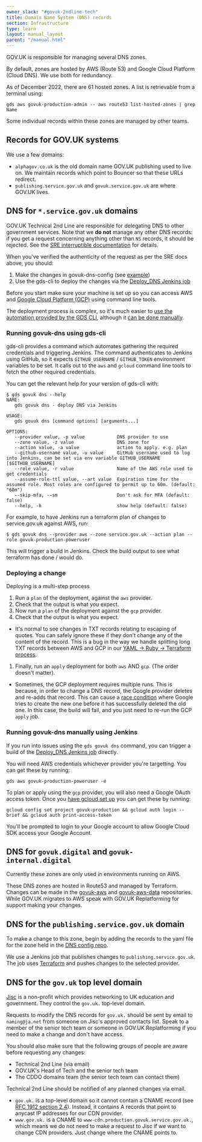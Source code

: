 ```yaml
---
owner_slack: "#govuk-2ndline-tech"
title: Domain Name System (DNS) records
section: Infrastructure
type: learn
layout: manual_layout
parent: "/manual.html"
---
```


GOV.UK is responsible for managing several DNS zones.

By default, zones are hosted by AWS (Route 53) and Google Cloud Platform (Cloud DNS). We use both for redundancy.

As of December 2022, there are 61 hosted zones. A list is retrievable from a terminal using:

```
gds aws govuk-production-admin -- aws route53 list-hosted-zones | grep Name
```

Some individual records within these zones are managed by other teams.

## Records for GOV.UK systems

We use a few domains:

- `alphagov.co.uk` is the old domain name GOV.UK publishing used to live on.
  We maintain records which point to Bouncer so that these URLs redirect.
- `publishing.service.gov.uk` and `govuk.service.gov.uk` are where GOV.UK lives.

## DNS for `*.service.gov.uk` domains

GOV.UK Technical 2nd Line are responsible for delegating DNS to other government services.
Note that we __do not__ manage any other DNS records: if you get a request concerning anything other than `NS` records, it should be rejected. See the [SRE interruptible documentation](https://docs.google.com/document/d/1QzxwlN9-HoewVlyrOhFRZYc1S0zX-pd97igY8__ZLAo/edit#heading=h.wg0s4ugkpdpc) for details.

When you've verified the authenticity of the request as per the SRE docs above, you should:

1. Make the changes in govuk-dns-config (see [example](https://github.com/alphagov/govuk-dns-config/pull/851))
1. Use the gds-cli to deploy the changes via the [Deploy_DNS Jenkins job][]

Before you start make sure your machine is set up so you can access AWS and [Google Cloud Platform (GCP)][] using command line tools.

The deployment process is complex, so it's much easier to [use the automation provided by the GDS CLI](#running-govuk-dns-using-gds-cli), although it [can be done manually](#running-govuk-dns-manually-using-jenkins).

### Running govuk-dns using gds-cli

gds-cli provides a command which automates gathering the required credentials and triggering Jenkins. The command authenticates to Jenkins using GitHub, so it expects `GITHUB_USERNAME` / `GITHUB_TOKEN` environment variables to be set. It calls out to the `aws` and `gcloud` command line tools to fetch the other required credentials.

You can get the relevant help for your version of gds-cli with:

```
$ gds govuk dns --help
NAME:
   gds govuk dns - deploy DNS via Jenkins

USAGE:
   gds govuk dns [command options] [arguments...]

OPTIONS:
   --provider value, -p value            DNS provider to use
   --zone value, -z value                DNS zone for
   --action value, -a value              action to apply. e.g. plan
   --github-username value, -u value     GitHub username used to log into Jenkins, can be set via env variable GITHUB_USERNAME [$GITHUB_USERNAME]
   --role value, -r value                Name of the AWS role used to get credentials
   --assume-role-ttl value, --art value  Expiration time for the assumed role. Most roles are configured to permit up to 60m. (default: "60m")
   --skip-mfa, --sm                      Don't ask for MFA (default: false)
   --help, -h                            show help (default: false)
```

For example, to have Jenkins run a terraform plan of changes to service.gov.uk against AWS, run:

```
$ gds govuk dns --provider aws --zone service.gov.uk --action plan --role govuk-production-poweruser
```

This will trigger a build in Jenkins. Check the build output to see what terraform has done / would do.

### Deploying a change

Deploying is a multi-step process

1. Run a `plan` of the deployment, against the `aws` provider.
1. Check that the output is what you expect.
1. Now run a `plan` of the deployment against the `gcp` provider.
1. Check that the output is what you expect.
  - It's normal to see changes in TXT records relating to escaping of quotes. You can safely ignore these if they don't change any of the content of the record. This is a bug in the way we handle splitting long TXT records between AWS and GCP in our [YAML -> Ruby -> Terraform process](https://github.com/alphagov/govuk-dns).
1. Finally, run an `apply` deployment for both `aws` AND `gcp`. (The order doesn't matter).
  - Sometimes, the GCP deployment requires multiple runs. This is because, in order to change a DNS record, the Google provider deletes and re-adds that record. This can cause a [race condition](https://github.com/alphagov/govuk-dns/issues/67) where Google tries to create the new one before it has successfully deleted the old one. In this case, the build will fail, and you just need to re-run the GCP `apply` job.

### Running govuk-dns manually using Jenkins

If you run into issues using the `gds govuk dns` command, you can trigger a build of the [Deploy_DNS Jenkins job][] directly.

You will need AWS credentials whichever provider you're targetting. You can get these by running:

```
gds aws govuk-production-poweruser -e
```

To plan or apply using the `gcp` provider, you will also need a Google OAuth access token. Once you [have gcloud set up][Google Cloud Platform (GCP)] you can get these by running:

```
gcloud config set project govuk-production && gcloud auth login --brief && gcloud auth print-access-token
```

You'll be prompted to login to your Google account to allow Google Cloud SDK access your Google Account.

## DNS for `govuk.digital` and `govuk-internal.digital`

Currently these zones are only used in environments running on AWS.

These DNS zones are hosted in Route53 and managed by Terraform. Changes can be
made in the [govuk-aws](https://github.com/alphagov/govuk-aws/) and
[govuk-aws-data](https://github.com/alphagov/govuk-aws-data/) repositories.
While GOV.UK migrates to AWS speak with GOV.UK Replatforming for support
making your changes.

## DNS for the `publishing.service.gov.uk` domain

To make a change to this zone, begin by adding the records to the yaml file for
the zone held in the [DNS config repo](https://github.com/alphagov/govuk-dns-config).

We use a Jenkins job that publishes changes to `publishing.service.gov.uk`. The
job uses [Terraform](https://www.terraform.io/) and pushes changes to the
selected provider.

## DNS for the `gov.uk` top level domain

[Jisc](https://www.jisc.ac.uk/) is a non-profit which provides networking to
UK education and government. They control the `gov.uk.` top-level domain.

Requests to modify the DNS records for `gov.uk.` should be sent by
email to `naming@ja.net` from someone on Jisc's approved contacts
list. Speak to a member of the senior tech team or someone in
GOV.UK Replatforming if you need to make a change and don't have
access.

You should also make sure that the following groups of people are aware before
requesting any changes:

- Technical 2nd Line (via email)
- GOV.UK's Head of Tech and the senior tech team
- The CDDO domains team (the senior tech team can contact them)

Technical 2nd Line should be notified of any planned changes via email.

- `gov.uk.` is a top-level domain so it cannot contain a CNAME record
  (see [RFC 1912 section 2.4](https://tools.ietf.org/html/rfc1912#section-2.4)).
  Instead, it contains A records that point to anycast IP addresses for our CDN provider.
- `www.gov.uk.` is a CNAME to `www-cdn.production.govuk.service.gov.uk.`, which means we
  do not need to make a request to Jisc if we want to change CDN providers. Just change where
  the CNAME points to.

[Deploy_DNS Jenkins job]: https://deploy.blue.production.govuk.digital/job/Deploy_DNS/
[Google Cloud Platform (GCP)]: /manual/google-cloud-platform-gcp.html
